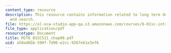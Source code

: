 ```yaml
---
content_type: resource
description: This resource contains information related to long term decision making
  and search.
file: https://ol-ocw-studio-app-qa.s3.amazonaws.com/courses/6-01sc-introduction-to-electrical-engineering-and-computer-science-i-spring-2011/a58ad6bb590f7d96e2cc9267e61e3ef6_MIT6_01SCS11_chap08.pdf
file_type: application/pdf
resourcetype: Document
title: MIT6_01SCS11_chap08.pdf
uid: a58ad6bb-590f-7d96-e2cc-9267e61e3ef6
---
```

